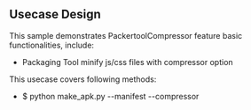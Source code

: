 ## Usecase Design

This sample demonstrates PackertoolCompressor feature basic functionalities, include:

* Packaging Tool minify js/css files with compressor option

This usecase covers following methods:

* $ python make_apk.py --manifest --compressor
